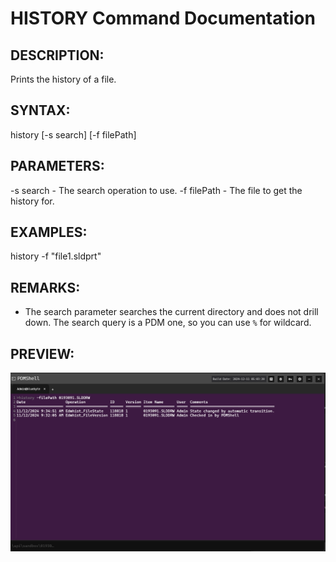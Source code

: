 # HISTORY Command Documentation

## DESCRIPTION:
Prints the history of a file.

## SYNTAX:
history [-s search] [-f filePath]

## PARAMETERS:
-s search - The search operation to use.
-f filePath - The file to get the history for.

## EXAMPLES:
history -f "file1.sldprt"

## REMARKS:
- The search parameter searches the current directory and does not drill down. The search query is a PDM one, so you can use `%` for wildcard.


## PREVIEW:
![GetName Command](../images/history.png)
